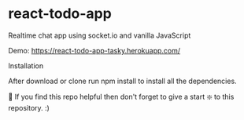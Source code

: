 # react-todo-app

Realtime chat app using socket.io and vanilla JavaScript

Demo: https://react-todo-app-tasky.herokuapp.com/

Installation

After download or clone run npm install to install all the dependencies.

🙏 If you find this repo helpful then don't forget to give a start ❇️ to this repository. :)
